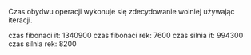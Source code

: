 Czas obydwu operacji wykonuje się zdecydowanie wolniej używając iteracji.

czas fibonaci it:  1340900
czas fibonaci rek: 7600
czas silnia it:  994300
czas silnia rek: 8200
